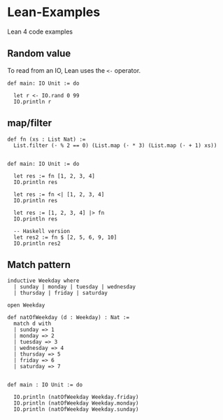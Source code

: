 # Lean-Examples
Lean 4 code examples

## Random value

To read from an IO, Lean uses the `<-` operator.  

```lean
def main: IO Unit := do

  let r <- IO.rand 0 99
  IO.println r
```



## map/filter

```lean
def fn (xs : List Nat) :=
  List.filter (· % 2 == 0) (List.map (· * 3) (List.map (· + 1) xs))


def main: IO Unit := do

  let res := fn [1, 2, 3, 4]
  IO.println res

  let res := fn <| [1, 2, 3, 4]
  IO.println res

  let res := [1, 2, 3, 4] |> fn 
  IO.println res

  -- Haskell version
  let res2 := fn $ [2, 5, 6, 9, 10]
  IO.println res2
```

## Match pattern 

```lean
inductive Weekday where
  | sunday | monday | tuesday | wednesday
  | thursday | friday | saturday

open Weekday

def natOfWeekday (d : Weekday) : Nat :=
  match d with
  | sunday => 1
  | monday => 2
  | tuesday => 3
  | wednesday => 4
  | thursday => 5
  | friday => 6
  | saturday => 7


def main : IO Unit := do

  IO.println (natOfWeekday Weekday.friday)
  IO.println (natOfWeekday Weekday.monday)
  IO.println (natOfWeekday Weekday.sunday)
```


